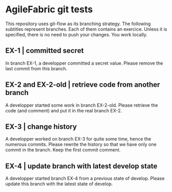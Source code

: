 # AgileFabric git tests

This repository uses git-flow as its branching strategy.
The following subtitles represent branches. Each of them contains an exercice.
Unless it is specified, there is no need to push your changes. You work locally.

## EX-1 | committed secret
In branch EX-1, a developper committed a secret value. Please remove the last commit from this branch.

## EX-2 and EX-2-old | retrieve code from another branch
A developper started some work in branch EX-2-old. Please retrieve the code (and comment) and put it in the real branch EX-2.

## EX-3 | change history
A developper worked on branch EX-3 for quite some time, hence the numerous commits.
Please rewrite the history so that we have only one commit in the branch.
Keep the first commit comment.

## EX-4 | update branch with latest develop state
A developper started branch EX-4 from a previous state of develop.
Please update this branch with the latest state of develop.
